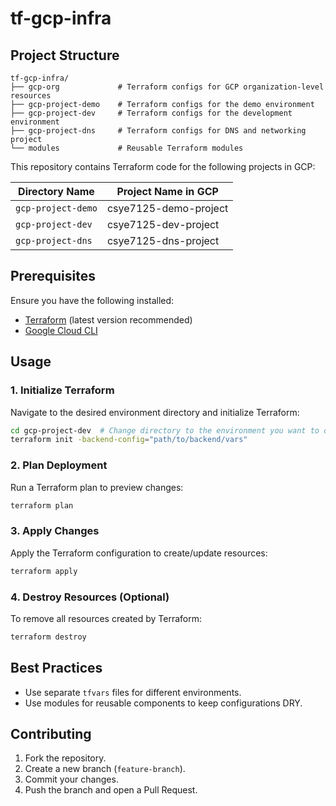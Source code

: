 # tf-gcp-infra

## Project Structure
```
tf-gcp-infra/
├── gcp-org             # Terraform configs for GCP organization-level resources
├── gcp-project-demo    # Terraform configs for the demo environment
├── gcp-project-dev     # Terraform configs for the development environment
├── gcp-project-dns     # Terraform configs for DNS and networking project
└── modules             # Reusable Terraform modules
```
This repository contains Terraform code for the following projects in GCP:

| **Directory Name**       | **Project Name in GCP**         |  
|----------------------|------------------------| 
| `gcp-project-demo`  | csye7125-demo-project           |  
| `gcp-project-dev`   | csye7125-dev-project     |  
| `gcp-project-dns`   | csye7125-dns-project  |  

## **Prerequisites**  

Ensure you have the following installed:  
- [Terraform](https://developer.hashicorp.com/terraform/downloads) (latest version recommended)  
- [Google Cloud CLI](https://cloud.google.com/sdk/docs/install)  

## Usage

### 1. Initialize Terraform
Navigate to the desired environment directory and initialize Terraform:
```sh
cd gcp-project-dev  # Change directory to the environment you want to deploy
terraform init -backend-config="path/to/backend/vars"
```

### 2. Plan Deployment
Run a Terraform plan to preview changes:
```sh
terraform plan
```

### 3. Apply Changes
Apply the Terraform configuration to create/update resources:
```sh
terraform apply
```

### 4. Destroy Resources (Optional)
To remove all resources created by Terraform:
```sh
terraform destroy
```

## Best Practices
- Use separate `tfvars` files for different environments.
- Use modules for reusable components to keep configurations DRY.

## Contributing
1. Fork the repository.
2. Create a new branch (`feature-branch`).
3. Commit your changes.
4. Push the branch and open a Pull Request.
